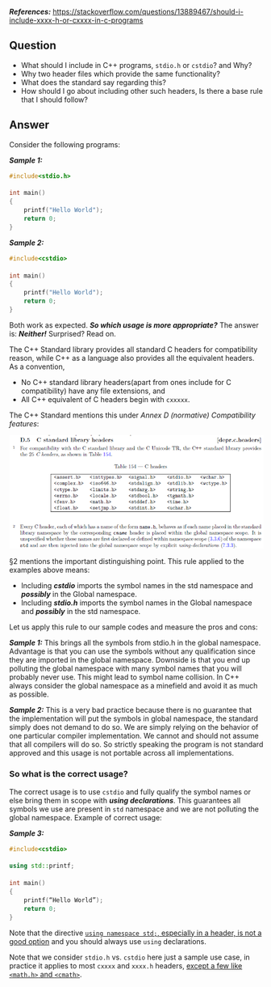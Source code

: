 ***References:*** https://stackoverflow.com/questions/13889467/should-i-include-xxxx-h-or-cxxxx-in-c-programs

## Question

- What should I include in C++ programs, `stdio.h` or `cstdio`? and Why?
- Why two header files which provide the same functionality?
- What does the standard say regarding this?
- How should I go about including other such headers, Is there a base rule that I should follow?

## Answer

Consider the following programs:

***Sample 1:***

```c++
#include<stdio.h>

int main()
{
    printf("Hello World");
    return 0;
}
```

***Sample 2:***

```c++
#include<cstdio>

int main()
{
    printf("Hello World");
    return 0;
}
```

Both work as expected. ***So which usage is more appropriate?*** The answer is: ***Neither!*** Surprised? Read on.

The C++ Standard library provides all standard C headers for compatibility reason, while C++ as a language also provides all the equivalent headers. As a convention,

- No C++ standard library headers(apart from ones include for C compatibility) have any file extensions, and
- All C++ equivalent of C headers begin with `cxxxxx`.

The C++ Standard mentions this under *Annex D (normative) Compatibility features*:

![](../img/xxxxh-vs-cxxxx/fig1.png?raw=true)

§2 mentions the important distinguishing point. This rule applied to the examples above means:

- Including ***cstdio*** imports the symbol names in the std namespace and ***possibly*** in the Global namespace.
- Including ***stdio.h*** imports the symbol names in the Global namespace and ***possibly*** in the std namespace.

Let us apply this rule to our sample codes and measure the pros and cons:

***Sample 1:*** This brings all the symbols from stdio.h in the global namespace. Advantage is that you can use the symbols without any qualification since they are imported in the global namespace. Downside is that you end up polluting the global namespace with many symbol names that you will probably never use. This might lead to symbol name collision. In C++ always consider the global namespace as a minefield and avoid it as much as possible.

***Sample 2:*** This is a very bad practice because there is no guarantee that the implementation will put the symbols in global namespace, the standard simply does not demand to do so. We are simply relying on the behavior of one particular compiler implementation. We cannot and should not assume that all compilers will do so. So strictly speaking the program is not standard approved and this usage is not portable across all implementations.

### So what is the correct usage?

The correct usage is to use `cstdio` and fully qualify the symbol names or else bring them in scope with ***using declarations***. This guarantees all symbols we use are present in `std` namespace and we are not polluting the global namespace. Example of correct usage:

***Sample 3:***

```c++
#include<cstdio>

using std::printf;

int main()
{
    printf(“Hello World”);
    return 0;
}
```

Note that the directive [`using namespace std;`, especially in a header, is not a good option](https://stackoverflow.com/questions/1452721/why-is-using-namespace-std-considered-bad-practice) and you should always use `using` declarations.

Note that we consider `stdio.h` vs. `cstdio` here just a sample use case, in practice it applies to most `cxxxx` and `xxxx.h` headers, [except a few like `<math.h>` and `<cmath>`](https://stackoverflow.com/questions/8734230/math-interface-vs-cmath-in-c/8734292#8734292).
